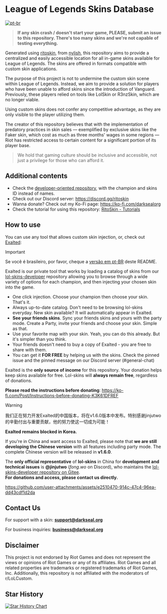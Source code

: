 # League of Legends Skins Database

[![pt-br](https://img.shields.io/badge/lang-pt--br-green.svg)](https://github.com/koobzaar/lol-skins/blob/master/README.pt-br.md)

> **If any skin crash / doesn't start your game, PLEASE, submit an issue to this repository. There's too many skins and we're not capable of testing everything.**

Generated using [ritoskin](https://github.com/nylish/ritoskin), from [nylish](https://github.com/nylish), this repository aims to provide a centralized and easily accessible location for all in-game skins available for League of Legends. The skins are offered in formats compatible with custom skin applications.

The purpose of this project is not to undermine the custom skin scene within League of Legends. Instead, we aim to provide a solution for players who have been unable to afford skins since the introduction of Vanguard. Previously, these players relied on tools like LolSkin or R3nzSkin, which are no longer viable.

Using custom skins does not confer any competitive advantage, as they are only visible to the player utilizing them.

The creator of this repository believes that with the implementation of predatory practices in skin sales — exemplified by exclusive skins like the Faker skin, which cost as much as three months' wages in some regions — Riot has restricted access to certain content for a significant portion of its player base.

> We hold that gaming culture should be inclusive and accessible, not just a privilege for those who can afford it.

## Additional contents

- Check the [developer-oriented repository](https://github.com/darkseal-org/lol-skins-developer), with the champion and skins ID instead of names.
- Check out our Discord server: https://discord.gg/ritoskin
- Wanna donate? Check out my Ko-Fi page: https://ko-fi.com/darksealorg
- Check the tutorial for using this repository: [RitoSkin - Tutorials](https://www.youtube.com/playlist?list=PLmfRqBUHwQjJKuxoVOiocEoJPi8SnJSRG)

## How to use

You can use any tool that allows custom skin injection, or, check out [Exalted](https://ko-fi.com/darksealorg):


> [!IMPORTANT]
> Se você é brasileiro, por favor, cheque a [versão em pt-BR](https://github.com/koobzaar/lol-skins/blob/master/README.pt-br.md) deste README.


Exalted is our private tool that works by loading a catalog of skins from our [lol-skins-developer](https://github.com/darkseal-org/lol-skins-developer) repository allowing you to browse through a wide variety of options for each champion, and then injecting your chosen skin into the game.

- One click injection. Choose your champion then choose your skin. That's it.
- Always up-to-date catalog. Don't need to be browsing lol-skins everyday. New skin available? It will automatically appear in Exalted.
- **See your friends skins**. Sync your friends skins and yours with the party mode. Create a Party, invite your friends and choose your skin. Simple as that.
- Use your favorite map with your skin. Yeah, you can do this already. But it's simpler than you think.
- Your friends doesn't need to buy a copy of Exalted - you are free to share with them.
- You can get it **FOR FREE** by helping us with the skins. Check the pinned issue and the pinned message on our Discord server (#general-chat)

Exalted is the **only source of income** for this repository. Your donation helps keep skins available for free. Lol-skins will **always remain free**, regardless of donations.

**Please read the instructions before donating**: https://ko-fi.com/Post/Instructions-before-donating-K3K61DFREF

> [!WARNING]  
> 我们正在努力开发Exalted的中国版本，将在v1.6.0版本中发布。特别感谢jinjutwo的辛勤付出与重要贡献，他的努力使这一切成为可能！
>  
> **Exalted remains blocked in Korea.**  
>  
> If you're in China and want access to Exalted, please note that **we are still developing the Chinese version** with all features including party mode. The complete Chinese version will be released in **v1.6.0**.
>  
> The **only official representative** of **lol-skins** in China for **development and technical issues** is **@jinjutwo** (*fong.wo* on Discord), who maintains the [lol-skins-developer repository on Gitee](https://gitee.com/jinjutwo/lol-skins-developer).  
> **For donations and access, please contact us directly.**

https://github.com/user-attachments/assets/e2510470-914c-47c4-96ea-dd43cdf1d2da



## Contact Us  
For support with a skin: **support@darkseal.org**  

For business inquiries: **business@darkseal.org**

## Disclaimer

This project is not endorsed by Riot Games and does not represent the views or opinions of Riot Games or any of its affiliates. Riot Games and all related properties are trademarks or registered trademarks of Riot Games, Inc. Additionally, this repository is not affiliated with the moderators of r/LoLCustom.

## Star History

<a href="https://star-history.com/#koobzaar/lol-skins&Date">
 <picture>
   <source media="(prefers-color-scheme: dark)" srcset="https://api.star-history.com/svg?repos=koobzaar/lol-skins&type=Date&theme=dark" />
   <source media="(prefers-color-scheme: light)" srcset="https://api.star-history.com/svg?repos=koobzaar/lol-skins&type=Date" />
   <img alt="Star History Chart" src="https://api.star-history.com/svg?repos=koobzaar/lol-skins&type=Date" />
 </picture>
</a>
